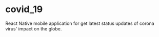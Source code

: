 # covid_19
React Native mobile application for get latest status updates of corona virus' impact on the globe.
